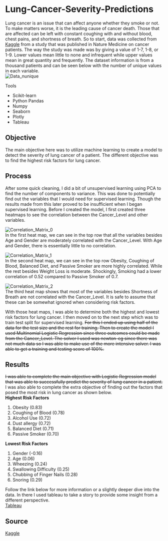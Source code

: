 # Lung-Cancer-Severity-Predictions
  Lung cancer is an issue that can affect anyone whether they smoke or not. To make matters worse, it is the leading cause of cancer death. Those that are affected can be left with constant coughing with and without blood, chest pains, and shortness of breath. So to start, data was collected from [Kaggle](https://www.kaggle.com/datasets/thedevastator/cancer-patients-and-air-pollution-a-new-link) from a study that was published in Nature Medicine on cancer patients. The way the study was made was by giving a value of 1-7, 1-8, or 1-9. Lower values mean little to none and infrequent while upper values mean in great quantity and frequently. The dataset information is from a thousand patients and can be seen below with the number of unique values in each variable.    
![Data_nunique](https://user-images.githubusercontent.com/89541481/221752392-4335f88f-1851-4cd5-b7d3-3e86bcb3c632.PNG)

  
Tools
- Scikit-learn
- Python Pandas
- Numpy
- Seaborn
- Plotly
- Tableau
    
## Objective
  The main objective here was to utilize machine learning to create a model to detect the severity of lung cancer of a patient. The different objective was to find the highest risk factors for lung cancer.

## Process
  After some quick cleaning, I did a bit of unsupervised learning using PCA to find the number of components to variance. This was done to potentially find out the variables that I would need for supervised learning. Though the results made from this later proved to be insufficient when I began supervised learning. Before I created the model, I first created three heatmaps to see the correlation between the Cancer_Level and other variables.
    
![Correlation_Matrix_0](https://user-images.githubusercontent.com/89541481/221752362-5a24a8e2-ada5-4d02-82a6-9613ea7aa65a.PNG)    
In the first heat map, we can see in the top row that all the variables besides Age and Gender are moderately correlated with the Cancer_Level. With Age and Gender, there is essentially little to no correlation.
    
![Correlation_Matrix_1](https://user-images.githubusercontent.com/89541481/221752312-b9f91c12-86a0-4211-98e9-d21ad1e8dc4a.PNG)    
  In the second heat map, we can see in the top row Obesity, Coughing of Blood, Balanced Diet, and Passive Smoker are more highly correlated. While the rest besides Weight Loss is moderate. Shockingly, Smoking had a lower correlation of 0.52 compared to Passive Smoker of 0.7. 
  
![Correlation_Matrix_2](https://user-images.githubusercontent.com/89541481/221752279-ea58f8bf-af3d-4347-8ef5-b2f28c25f50f.PNG)    
  The third heat map shows that most of the variables besides Shortness of Breath are not correlated with the Cancer_Level. It is safe to assume that these can be somewhat ignored when considering risk factors.  

  With those heat maps, I was able to determine both the highest and lowest risk factors for lung cancer. I then moved on to the next step which was to train test split for supervised learning. ~~For this I ended up using half of the data for the test size and the rest for training. Then to create the model I used Multinomial Logistic Regression since three outcomes could be made from the Cancer_Level. The solver I used was newton-cg since there was not much data so I was able to make use of the more intensive solver. I was able to get a training and testing score of 100%.~~

## Results
  ~~I was able to complete the main objective with Logistic Regression model that was able to successfully predict the severity of lung cancer in a patient.~~ I was also able to complete the extra objective of finding out the factors that posed the most risk in lung cancer as shown below.    
**Highest Risk Factors**
1. Obesity (0.83)
2. Coughing of Blood (0.78)
3. Alcohol Use (0.72)
4. Dust allergy (0.72)
5. Balanced Diet (0.71)
6. Passive Smoker (0.70)
   
   
**Lowest Risk Factors**
1. Gender (-0.16)
2. Age (0.06)
3. Wheezing (0.24)
4. Swallowing Difficulty (0.25)
5. Chubbing of Finger Nails (0.28)
6. Snoring (0.29)
      
  Follow the link below for more information or a slightly deeper dive into the data. In there I used tableau to take a story to provide some insight from a different perspective.    
[Tableau](https://public.tableau.com/app/profile/taco5815/viz/LungCancerStudy/Sheet8?publish=yes)

## Source
[Kaggle](https://www.kaggle.com/datasets/thedevastator/cancer-patients-and-air-pollution-a-new-link)
